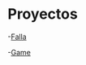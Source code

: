 # Proyectos

-[Falla](https://roulet91.github.io/falla/)

-[Game](https://roulet91.github.io/game/)
